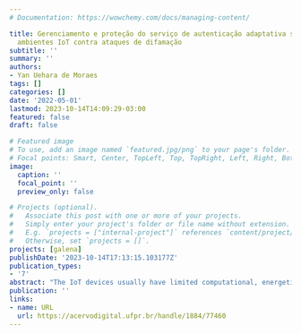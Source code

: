 ```yaml
---
# Documentation: https://wowchemy.com/docs/managing-content/

title: Gerenciamento e proteção do serviço de autenticação adaptativa social para
  ambientes IoT contra ataques de difamação
subtitle: ''
summary: ''
authors:
- Yan Uehara de Moraes
tags: []
categories: []
date: '2022-05-01'
lastmod: 2023-10-14T14:09:29-03:00
featured: false
draft: false

# Featured image
# To use, add an image named `featured.jpg/png` to your page's folder.
# Focal points: Smart, Center, TopLeft, Top, TopRight, Left, Right, BottomLeft, Bottom, BottomRight.
image:
  caption: ''
  focal_point: ''
  preview_only: false

# Projects (optional).
#   Associate this post with one or more of your projects.
#   Simply enter your project's folder or file name without extension.
#   E.g. `projects = ["internal-project"]` references `content/project/deep-learning/index.md`.
#   Otherwise, set `projects = []`.
projects: [galena]
publishDate: '2023-10-14T17:13:15.103177Z'
publication_types:
- '7'
abstract: "The IoT devices usually have limited computational, energetic and communication capabilities, and also they have to deal with challenges related to security and communication reliability. The IoT network employs authentication in order to maintain its security and the diversity of authentication mechanisms derived from the heterogeneity of the network has led to emergence of adaptive authentication systems. These systems resort to input factors in order to determine autonomously the suitable mechanism for a specific situation. However, current adaptive authentication approaches are not suitable for ad hoc networks, since they restrict themselves in using one input factor, such as context, and do not take into account other factors of the devices it interacts. In addition, they employ techniques that are not suitable to the devices processing restrictions. This dissertation investigated the benefits come from social perception, derived from the Social Internet of Things paradigm (SIoT), as adaptation factor in order to exchange services among IoT devices according to context compatibility. Thus, it is presented the GALENA system (manaGement of Adaptive authentication based on poLiciEs aNd sociAl trust), which decides the suitable authentication mechanism to apply in authentication procedures in IoT devices. The system address the devices' computational restrictions employing policies that dictates the need for adaptation. Moreover, in order to prevent malicious behaviour aimed at the social recommendations exchanged, such as the badmouthing attack that seeks to diminish the trust over a device, GALENA employs Data Provenance techniques to authenticate the source of the recommendation. Thus, it is able to discard manipulated recommendations that aim to defame other devices. GALENA was evaluated through simulations in NS-3 and the results demonstrate its efficiency in adapting and selecting the suitable authentication mechanism each interaction. The system achieved a compatibility rate of 97% in an IoT network with 200 devices and 98% in one with 400 devices, with trust accuracy of 64% in both configurations. It also achieved a detection rate of the badmouthing attack up to 90.62% with 200 devices and up to 74.76% with 400 devices, with an detection accuracy of 91% and of 79% respectively. Further, the system reached a low false negative rate, around 10% with 200 devices and 31% with 400 devices."
publication: ''
links:
- name: URL
  url: https://acervodigital.ufpr.br/handle/1884/77460
---
```

